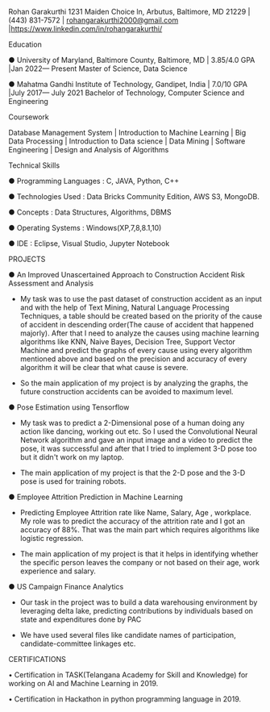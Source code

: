 Rohan Garakurthi
1231 Maiden Choice ln, Arbutus, Baltimore, MD 21229 | (443) 831-7572 | rohangarakurthi2000@gmail.com |https://www.linkedin.com/in/rohangarakurthi/


Education	

●	University of Maryland, Baltimore County, Baltimore, MD | 3.85/4.0 GPA |Jan 2022— Present
	Master of Science, Data Science	
 
●	Mahatma Gandhi Institute of Technology, Gandipet, India | 7.0/10 GPA |July 2017— July 2021
	Bachelor of Technology, Computer Science and Engineering		


Coursework

Database Management System | Introduction to Machine Learning | Big Data Processing | Introduction to Data science | Data Mining | Software Engineering | Design and Analysis of Algorithms


Technical Skills

●	Programming Languages : C, JAVA, Python, C++

●	Technologies Used : Data Bricks Community Edition, AWS S3, MongoDB.

●	Concepts : Data Structures, Algorithms, DBMS

●	Operating Systems : Windows(XP,7,8,8.1,10)

●	IDE : Eclipse, Visual Studio, Jupyter Notebook


PROJECTS

●	An Improved Unascertained Approach to Construction Accident Risk Assessment and Analysis


-	My task was to use the past dataset of construction accident as an input and with the help of Text Mining, Natural Language Processing Techniques, a table should be created 
        based on the priority of the cause of accident in descending order(The cause of accident that happened majorly). After that I need to analyze the causes using machine learning 
        algorithms like KNN, Naive Bayes, Decision Tree, Support Vector Machine and predict the graphs of every cause using every algorithm mentioned above and based on the precision 
        and accuracy of every algorithm it will be clear that what cause is severe.

-	So the main application of my project is by analyzing the graphs, the future construction accidents can be avoided to maximum level.


●	Pose Estimation using Tensorflow


-	My task was to predict a 2-Dimensional pose of a human doing any action like dancing, working out etc. So I used the Convolutional Neural Network algorithm and gave an input 
        image and a video to predict the pose, it was successful and after that I tried to implement 3-D pose too but it didn't work on my laptop.

-	The main application of my project is that the 2-D pose and the 3-D pose is used for training robots.


●	Employee Attrition Prediction in Machine Learning

-	Predicting Employee Attrition rate like Name, Salary, Age , workplace. My role was to predict the accuracy of the attrition rate and I got an accuracy of 88%. That was the main 
        part which requires algorithms like logistic regression.

-	The main application of my project is that it helps in identifying whether the specific person leaves the company or not based on their age, work experience and salary.


●	US Campaign Finance Analytics


-	Our task in the project was to build a data warehousing environment by leveraging delta lake, predicting contributions by individuals based on state and expenditures done by PAC

-	We have used several files like candidate names of participation, candidate-committee linkages etc.

CERTIFICATIONS

•	Certification in TASK(Telangana Academy for Skill and Knowledge) for working on AI and Machine Learning in 2019.

•	Certification in Hackathon in python programming language in 2019.

